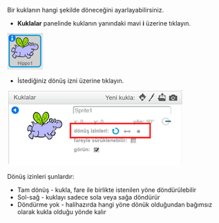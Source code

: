 Bir kuklanın hangi şekilde döneceğini ayarlayabilirsiniz.

- **Kuklalar** panelinde kuklanın yanındaki mavi **i** üzerine tıklayın.

![i'nin üzerine tıklayın](images/click-i.png)

- İstediğiniz dönüş izni üzerine tıklayın.

![Farklı dönüş izni](images/rotation-style.png)

Dönüş izinleri şunlardır:

- Tam dönüş - kukla, fare ile birlikte istenilen yöne döndürülebilir
- Sol-sağ - kuklayı sadece sola veya sağa döndürür
- Döndürme yok - halihazırda hangi yöne dönük olduğundan bağımsız olarak kukla olduğu yönde kalır